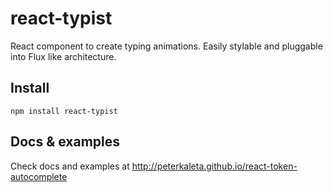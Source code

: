 # react-typist
React component to create typing animations. Easily stylable and pluggable into
Flux like architecture.

## Install
```
npm install react-typist
```

## Docs & examples

Check docs and examples at http://peterkaleta.github.io/react-token-autocomplete
